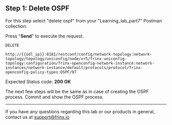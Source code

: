 ## Step 1: Delete OSPF

For this step select "delete ospf" from your "Learning_lab_part7" Postman collection.

Press "**Send**" to execute the request.

```
DELETE

http://{{odl_ip}}:8181/restconf/config/network-topology:network-topology/topology/uniconfig/node/xr5/frinx-uniconfig-topology:configuration/frinx-openconfig-network-instance:network-instances/network-instance/default/protocols/protocol/frinx-openconfig-policy-types:OSPF/97
```

Expected Status code: **200 OK**

The next few steps will be the same as in case of creating the OSPF process. Commit and show the OSPF process.

---
If you have any questions regarding this lab or our products in general, contact us at [support@frinx.io](mailto:support@frinx.io)